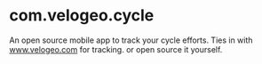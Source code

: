 com.velogeo.cycle
=================

An open source mobile app to track your cycle efforts. Ties in with www.velogeo.com for tracking. or open source it yourself.
